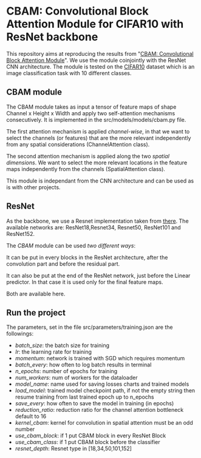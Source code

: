 # CBAM: Convolutional Block Attention Module for CIFAR10 with ResNet backbone
This repository aims at reproducing the results from "[CBAM: Convolutional Block Attention Module](https://arxiv.org/abs/1807.06521)". We use the module coinjointly with the ResNet CNN architecture. The module is tested on the [CIFAR10](https://www.cs.toronto.edu/~kriz/cifar.html) dataset which is an image classification task with 10 different classes.

## CBAM module
The CBAM module takes as input a tensor of feature maps of shape Channel x Height x Width and apply two self-attention mechanisms consecutively. It is implemented in the src/models/models/cbam.py file.


The first attention mechanism is applied *channel-wise*, in that we want to select the channels (or features) that are the more relevant independently from any spatial considerations (ChannelAttention class).

The second attention mechanism is applied along the two *spatial dimensions*. We want to select the more relevant locations in the feature maps independently from the channels (SpatialAttention class).


This module is independant from the CNN architecture and can be used as is with other projects.


## ResNet

As the backbone, we use a Resnet implementation taken from [there](https://github.com/kuangliu/pytorch-cifar). The available networks are: ResNet18,Resnet34, Resnet50, ResNet101 and ResNet152.

The *CBAM* module can be used *two different ways*:

It can be put in every blocks in the ResNet architecture, after the convolution part and before the residual part.

It can also be put at the end of the ResNet network, just before the Linear predictor. In that case it is used only for the final feature maps.

Both are available here.

## Run the project

The parameters, set in the file src/parameters/training.json are the followings:

* *batch_size*: the batch size for training
* *lr*: the learning rate for training
* *momentum*: network is trained with SGD which requires momentum
* *batch_every*: how often to log batch results in terminal
* *n_epochs*: number of epochs for training
* *num_workers*: num of workers for the dataloader
* *model_name*: name used for saving losses charts and trained models
* *load_model*: trained model checkpoint path, if not the empty string then resume training from last trained epoch up to n_epochs
* *save_every*: how often to save the model in training (in epochs)
* *reduction_ratio*: reduction ratio for the channel attention bottleneck default to 16
* *kernel_cbam*: kernel for convolution in spatial attention must be an odd number
* *use_cbam_block*: if 1 put CBAM block in every ResNet Block
* *use_cbam_class*: if 1 put CBAM block before the classifier
* *resnet_depth*: Resnet type in [18,34,50,101,152]


